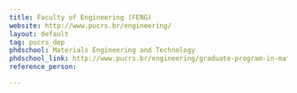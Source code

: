 ```yaml
---
title: Faculty of Engineering (FENG)
website: http://www.pucrs.br/engineering/
layout: default
tag: pucrs_dep
phdschool: Materials Engineering and Technology
phdschool_link: http://www.pucrs.br/engineering/graduate-program-in-materials-technology-and-engineering/
reference_person: 

---
```

